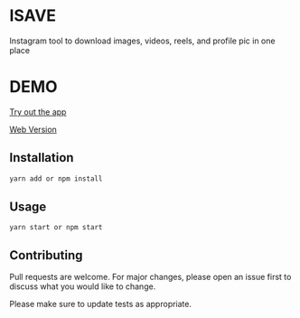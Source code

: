 # ISAVE

Instagram tool to download images, videos, reels, and profile pic in one place

# DEMO

[Try out the app](https://github.com/devyuji/isave-app/releases)

[Web Version](https://github.com/devyuji/isave)

## Installation

```bash
yarn add or npm install
```

## Usage

```react
yarn start or npm start
```

## Contributing

Pull requests are welcome. For major changes, please open an issue first to discuss what you would like to change.

Please make sure to update tests as appropriate.
